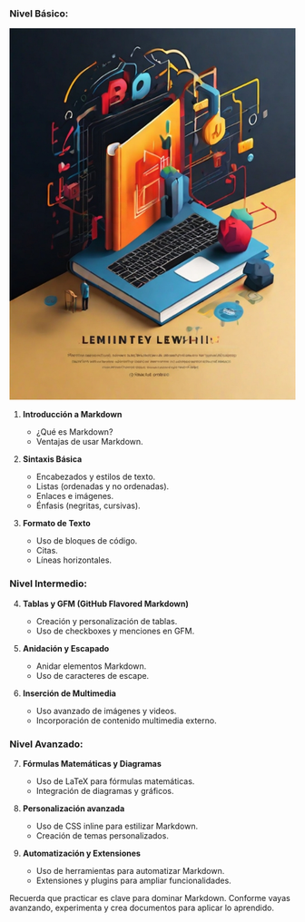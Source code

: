 ### Nivel Básico:

![PortadaMarkdown.jpg](PortadaMarkdown.jpg)



1. **Introducción a Markdown**
    - ¿Qué es Markdown?
    - Ventajas de usar Markdown.

2. **Sintaxis Básica**
    - Encabezados y estilos de texto.
    - Listas (ordenadas y no ordenadas).
    - Enlaces e imágenes.
    - Énfasis (negritas, cursivas).

3. **Formato de Texto**
    - Uso de bloques de código.
    - Citas.
    - Líneas horizontales.

### Nivel Intermedio:
4. **Tablas y GFM (GitHub Flavored Markdown)**
    - Creación y personalización de tablas.
    - Uso de checkboxes y menciones en GFM.

5. **Anidación y Escapado**
    - Anidar elementos Markdown.
    - Uso de caracteres de escape.

6. **Inserción de Multimedia**
    - Uso avanzado de imágenes y videos.
    - Incorporación de contenido multimedia externo.

### Nivel Avanzado:
7. **Fórmulas Matemáticas y Diagramas**
    - Uso de LaTeX para fórmulas matemáticas.
    - Integración de diagramas y gráficos.

8. **Personalización avanzada**
    - Uso de CSS inline para estilizar Markdown.
    - Creación de temas personalizados.

9. **Automatización y Extensiones**
    - Uso de herramientas para automatizar Markdown.
    - Extensiones y plugins para ampliar funcionalidades.

Recuerda que practicar es clave para dominar Markdown. Conforme vayas avanzando, experimenta y crea documentos para aplicar lo aprendido.
